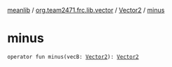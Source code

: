 [meanlib](../../index.md) / [org.team2471.frc.lib.vector](../index.md) / [Vector2](index.md) / [minus](./minus.md)

# minus

`operator fun minus(vecB: `[`Vector2`](index.md)`): `[`Vector2`](index.md)